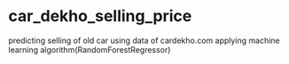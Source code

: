 # car_dekho_selling_price
predicting selling of old car using data of cardekho.com applying machine learning algorithm(RandomForestRegressor)
